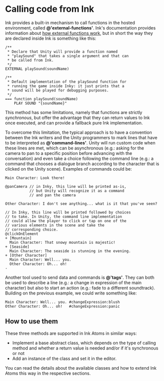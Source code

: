 ﻿# Calling code from Ink

Ink provides a built-in mechanism to call functions in the hosted environment, called **@'external-functions'**. Ink's documentation provides information about [how external functions work](https://github.com/inkle/ink/blob/master/Documentation/RunningYourInk.md#external-functions), but in short the way they are declared inside Ink is something like this:

```ink
/**
 * Declare that Unity will provide a function named
 * "playSound" that takes a single argument and that can
 * be called from Ink.
 */
EXTERNAL playSound(soundName)

/**
 * Default implementation of the playSound function for
 * running the game inside Inky: it just prints that a
 * sound will be played for debugging purposes.
 */
=== function playSound(soundName)
    PLAY SOUND "{soundName}"
```

This method has some limitations, namely that functions are strictly *synchronous*, but offer the advantage that they can return values to Ink once executed, and can provide a fallback pure Ink implementation.

To overcome this limitation, the typical approach is to have a convention between the Ink writers and the Unity programmers to mark lines that have to be interpreted as **@'command-lines'**. Unity will run custom code when these lines are met, which can be asynchronous (e.g.: asking for the camera to pan to a specific position before advancing with the conversation) and even take a choice following the command line (e.g.: a command that chooses a dialogue branch according to the character that is clicked on the Unity scene). Examples of commands could be:

```ink
Main Character: Look there!

@panCamera // in Inky, this line will be printed as-is,
           // but Unity will recognize it as a command
           // and pan the camera

Other Character: I don't see anything... what is it that you've seen?

// In Inky, this line will be printed followed by choices
// to take. In Unity, the command line implementation
// could allow the player to click or tap on one of the
// various elements in the scene and take the
// corresponding choice.
@clickOnElement
+ [Mountain]
  Main Character: That snowy mountain is majestic!
+ [Seaside]
  Main Character: The seaside is stunning in the evening.
+ [Other Character]
  Main Character: Well... you.
  Other Character: Oh... oh!
-
```

Another tool used to send data and commands is **@'tags'**. They can both be used to describe a line (e.g.: a change in expression of the main character) but also to start an action (e.g.: fade to a different soundtrack). Building on the previous example, we could write something like:

```ink
Main Character: Well... you. #changeExpression:blush
Other Character: Oh... oh!   #changeExpression:panic
```

## How to use them

These three methods are supported in Ink Atoms in similar ways:
- Implement a base abstract class, which depends on the type of calling method and whether a return value is needed and/or if it's synchronous or not
- Add an instance of the class and set it in the editor.

You can read the details about the available classes and how to extend Ink Atoms this way in the respective sections.
